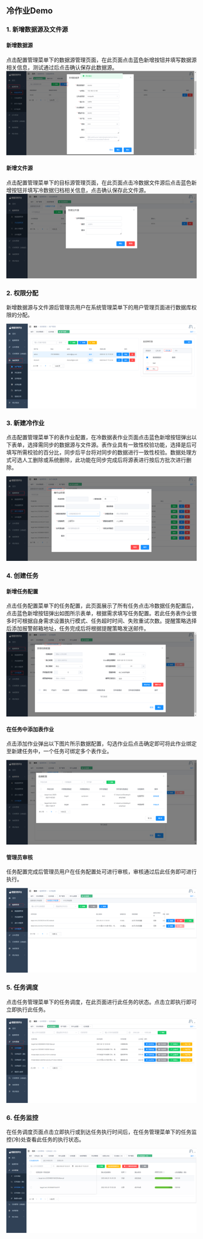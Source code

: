 

##  冷作业Demo

### 1. 新增数据源及文件源

#### 新增数据源
点击配置管理菜单下的数据源管理页面，在此页面点击蓝色新增按钮并填写数据源相关信息，测试通过后点击确认保存此数据源。
   ![image-20230621132912082](../images/image-20230621132912082.png)
#### 新增文件源

点击配置管理菜单下的目标源管理页面，在此页面点击冷数据文件源后点击蓝色新增按钮并填写冷数据归档相关信息，点击确认保存此文件源。
![image-20230619172709222](../images/image-20230619172709222.png)



### 2. 权限分配

新增数据源与文件源后管理员用户在系统管理菜单下的用户管理页面进行数据库权限的分配。
  
![权限分配.png](../images/权限分配.png)


### 3. 新建冷作业

点击配置管理菜单下的表作业配置，在冷数据表作业页面点击蓝色新增按钮弹出以下表单，选择需同步的数据源与文件源。表作业具有一致性校验功能，选择是后可填写所需校验的百分比，同步后平台将对同步的数据进行一致性校验。数据处理方式可选人工删除或系统删除，此功能在同步完成后将源表进行按后方批次进行删除。

![新建冷作业.png](../images/新建冷作业.png)

### 4. 创建任务


#### 新增任务配置
点击任务配置菜单下的任务配置，此页面展示了所有任务点击冷数据任务配置后，点击蓝色新增按钮弹出如图所示表单，根据需求填写任务配置。若此任务表作业很多时可根据自身需求设置执行模式、任务超时时间、失败重试次数。提醒策略选择后添加报警邮箱地址，任务完成后将根据提醒策略发送邮件。
![新增任务配置.png](../images/新增任务配置.png)


#### 在任务中添加表作业
点击添加作业弹出以下图片所示数据配置，勾选作业后点击确定即可将此作业绑定至新建任务中，一个任务可绑定多个表作业。

![添加表作业.png](../images/添加表作业.png)

#### 管理员审核

任务配置完成后管理员用户在任务配置处可进行审核，审核通过后此任务即可进行执行。

![管理员审核.png](../images/管理员审核.png)


### 5. 任务调度

点击任务管理菜单下的任务调度，在此页面进行此任务的状态。点击立即执行即可立即执行此任务。

![任务调度.png](../images/任务调度.png)


### 6. 任务监控


在任务调度页面点击立即执行或到达任务执行时间后，在任务管理菜单下的任务监控(冷)处查看此任务的执行状态。

![image-20230620150913972](../images/image-20230620150913972.png)

